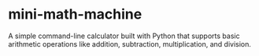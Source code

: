 # mini-math-machine
A simple command-line calculator built with Python that supports basic arithmetic operations like addition, subtraction, multiplication, and division.
